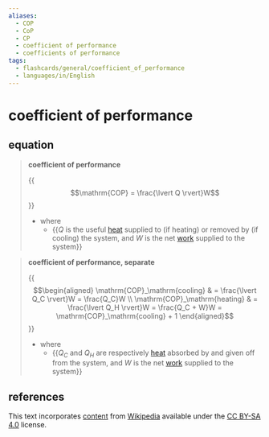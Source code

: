 ```yaml
---
aliases:
  - COP
  - CoP
  - CP
  - coefficient of performance
  - coefficients of performance
tags:
  - flashcards/general/coefficient_of_performance
  - languages/in/English
---
```


# coefficient of performance

## equation

> __coefficient of performance__
>
> {{$$\mathrm{COP} = \frac{\lvert Q \rvert}W$$}}
>
> - where
>     - {{$Q$ is the useful [heat](heat.md) supplied to (if heating) or removed by (if cooling) the system, and $W$ is the net [work](work%20(physics).md) supplied to the system}} <!--SR:!2024-01-06,13,290!2024-01-07,14,290-->

> __coefficient of performance, separate__
>
> {{$$\begin{aligned} \mathrm{COP}_\mathrm{cooling} & = \frac{\lvert Q_C \rvert}W = \frac{Q_C}W \\ \mathrm{COP}_\mathrm{heating} & = \frac{\lvert Q_H \rvert}W = \frac{Q_C + W}W = \mathrm{COP}_\mathrm{cooling} + 1 \end{aligned}$$}}
>
> - where
>     - {{$Q_C$ and $Q_H$ are respectively [heat](heat.md) absorbed by and given off from the system, and $W$ is the net [work](work%20(physics).md) supplied to the system}} <!--SR:!2024-01-09,16,290!2024-01-08,15,290-->

## references

This text incorporates [content](https://en.wikipedia.org/wiki/coefficient_of_performance) from [Wikipedia](Wikipedia.md) available under the [CC BY-SA 4.0](https://creativecommons.org/licenses/by-sa/4.0/) license.
